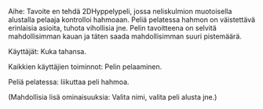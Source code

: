 ﻿Aihe: Tavoite en tehdä 2DHyppelypeli, jossa neliskulmion muotoisella alustalla pelaaja kontrolloi hahmoaan. Peliä pelatessa hahmon on väistettävä erinlaisia asioita, tuhota vihollisia jne. Pelin tavoitteena on selvitä mahdollisimman kauan ja täten saada mahdollisimman suuri pistemäärä.

Käyttäjät: Kuka tahansa.

Kaikkien käyttäjien toiminnot: Pelin pelaaminen. 

Peliä pelatessa: liikuttaa peli hahmoa.	

(Mahdollisia lisä ominaisuuksia:
Valita nimi, valita peli alusta jne.)



